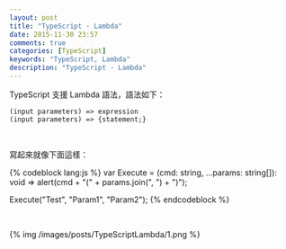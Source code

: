 ```yaml
---
layout: post
title: "TypeScript - Lambda"
date: 2015-11-30 23:57
comments: true
categories: [TypeScript]
keywords: "TypeScript, Lambda"
description: "TypeScript - Lambda"
---
```


TypeScript 支援 Lambda 語法，語法如下：  

<!-- More -->

    (input parameters) => expression
    (input parameters) => {statement;}

<br/>


寫起來就像下面這樣：  

{% codeblock lang:js %}
var Execute = (cmd: string, ...params: string[]): void =>
        alert(cmd + "(" + params.join(", ") + ")");

Execute("Test", "Param1", "Param2");
{% endcodeblock %}

<br/>


{% img /images/posts/TypeScriptLambda/1.png %}
